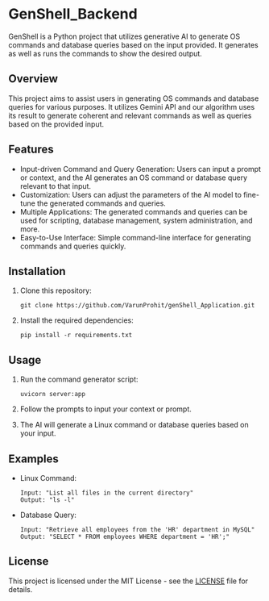 # **GenShell_Backend**

GenShell is a Python project that utilizes generative AI to generate OS commands and database queries based on the input provided. It generates as well as runs the commands to show the desired output.

## Overview

This project aims to assist users in generating OS commands and database queries for various purposes. It utilizes Gemini API and our algorithm uses its result to generate coherent and relevant commands as well as queries based on the provided input.

## Features

- Input-driven Command and Query Generation: Users can input a prompt or context, and the AI generates an OS command or database query relevant to that input.
- Customization: Users can adjust the parameters of the AI model to fine-tune the generated commands and queries.
- Multiple Applications: The generated commands and queries can be used for scripting, database management, system administration, and more.
- Easy-to-Use Interface: Simple command-line interface for generating commands and queries quickly.

## Installation

1. Clone this repository:

    ```
    git clone https://github.com/VarunProhit/genShell_Application.git
    ```

2. Install the required dependencies:

    ```
    pip install -r requirements.txt
    ```

## Usage

1. Run the command generator script:

    ```
    uvicorn server:app
    ```

2. Follow the prompts to input your context or prompt.

3. The AI will generate a Linux command or database queries based on your input.

## Examples

- Linux Command:
  
  ```
  Input: "List all files in the current directory"
  Output: "ls -l"
  ```

- Database Query:

  ```
  Input: "Retrieve all employees from the 'HR' department in MySQL" 
  Output: "SELECT * FROM employees WHERE department = 'HR';"
  ```

## License

This project is licensed under the MIT License - see the [LICENSE](LICENSE) file for details.

